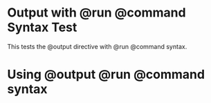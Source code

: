 # Output with @run @command Syntax Test

This tests the @output directive with @run @command syntax.

# Using @output @run @command syntax